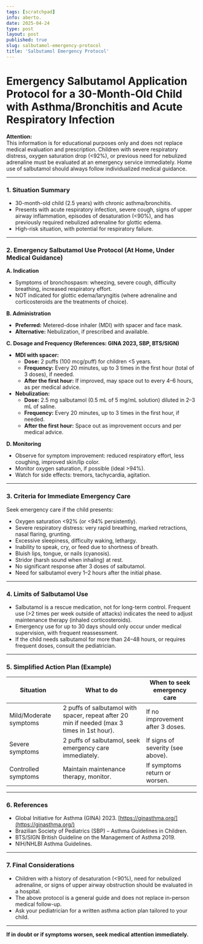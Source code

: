 ```yaml
---
tags: [scratchpad]
info: aberto.
date: 2025-04-24
type: post
layout: post
published: true
slug: salbutamol-emergency-protocol
title: 'Salbutamol Emergency Protocol'
---
```

# Emergency Salbutamol Application Protocol for a 30-Month-Old Child with Asthma/Bronchitis and Acute Respiratory Infection

**Attention:**  
This information is for educational purposes only and does not replace medical evaluation and prescription. Children with severe respiratory distress, oxygen saturation drop (<92%), or previous need for nebulized adrenaline must be evaluated at an emergency service immediately. Home use of salbutamol should always follow individualized medical guidance.

---

### 1. **Situation Summary**
- 30-month-old child (2.5 years) with chronic asthma/bronchitis.
- Presents with acute respiratory infection, severe cough, signs of upper airway inflammation, episodes of desaturation (<90%), and has previously required nebulized adrenaline for glottic edema.
- High-risk situation, with potential for respiratory failure.

---

### 2. **Emergency Salbutamol Use Protocol (At Home, Under Medical Guidance)**

**A. Indication**
- Symptoms of bronchospasm: wheezing, severe cough, difficulty breathing, increased respiratory effort.
- NOT indicated for glottic edema/laryngitis (where adrenaline and corticosteroids are the treatments of choice).

**B. Administration**
- **Preferred:** Metered-dose inhaler (MDI) with spacer and face mask.
- **Alternative:** Nebulization, if prescribed and available.

**C. Dosage and Frequency (References: GINA 2023, SBP, BTS/SIGN)**
- **MDI with spacer:**
  - **Dose:** 2 puffs (100 mcg/puff) for children <5 years.
  - **Frequency:** Every 20 minutes, up to 3 times in the first hour (total of 3 doses), if needed.
  - **After the first hour:** If improved, may space out to every 4–6 hours, as per medical advice.
- **Nebulization:**
  - **Dose:** 2.5 mg salbutamol (0.5 mL of 5 mg/mL solution) diluted in 2–3 mL of saline.
  - **Frequency:** Every 20 minutes, up to 3 times in the first hour, if needed.
  - **After the first hour:** Space out as improvement occurs and per medical advice.

**D. Monitoring**
- Observe for symptom improvement: reduced respiratory effort, less coughing, improved skin/lip color.
- Monitor oxygen saturation, if possible (ideal >94%).
- Watch for side effects: tremors, tachycardia, agitation.

---

### 3. **Criteria for Immediate Emergency Care**
Seek emergency care if the child presents:
- Oxygen saturation <92% (or <94% persistently).
- Severe respiratory distress: very rapid breathing, marked retractions, nasal flaring, grunting.
- Excessive sleepiness, difficulty waking, lethargy.
- Inability to speak, cry, or feed due to shortness of breath.
- Bluish lips, tongue, or nails (cyanosis).
- Stridor (harsh sound when inhaling) at rest.
- No significant response after 3 doses of salbutamol.
- Need for salbutamol every 1–2 hours after the initial phase.

---

### 4. **Limits of Salbutamol Use**
- Salbutamol is a rescue medication, not for long-term control. Frequent use (>2 times per week outside of attacks) indicates the need to adjust maintenance therapy (inhaled corticosteroids).
- Emergency use for up to 30 days should only occur under medical supervision, with frequent reassessment.
- If the child needs salbutamol for more than 24–48 hours, or requires frequent doses, consult the pediatrician.

---

### 5. **Simplified Action Plan (Example)**

| Situation                | What to do                                                    | When to seek emergency care              |
|--------------------------|---------------------------------------------------------------|------------------------------------------|
| Mild/Moderate symptoms   | 2 puffs of salbutamol with spacer, repeat after 20 min if needed (max 3 times in 1st hour). | If no improvement after 3 doses.         |
| Severe symptoms          | 2 puffs of salbutamol, seek emergency care immediately.       | If signs of severity (see above).        |
| Controlled symptoms      | Maintain maintenance therapy, monitor.                        | If symptoms return or worsen.            |

---

### 6. **References**
- Global Initiative for Asthma (GINA) 2023. [https://ginasthma.org/](https://ginasthma.org/)
- Brazilian Society of Pediatrics (SBP) – Asthma Guidelines in Children.
- BTS/SIGN British Guideline on the Management of Asthma 2019.
- NIH/NHLBI Asthma Guidelines.

---

### 7. **Final Considerations**
- Children with a history of desaturation (<90%), need for nebulized adrenaline, or signs of upper airway obstruction should be evaluated in a hospital.
- The above protocol is a general guide and does not replace in-person medical follow-up.
- Ask your pediatrician for a written asthma action plan tailored to your child.

---

**If in doubt or if symptoms worsen, seek medical attention immediately.**
